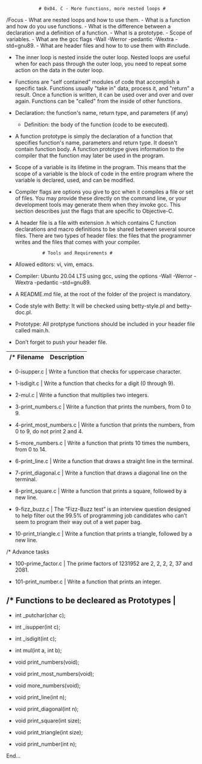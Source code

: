 				# 0x04. C - More functions, more nested loops #

/Focus  - What are nested loops and how to use them.
	- What is a function and how do you use functions.
	- What is the difference between a declaration and a definition of a function.
	- What is a prototype.
	- Scope of variables.
	- What are the gcc flags -Wall -Werror -pedantic -Wextra -std=gnu89.
	- What are header files and how to to use them with #include.


- The inner loop is nested inside the outer loop. Nested loops are useful when for each pass through the outer loop, you need to repeat some action on the data in the outer loop.

- Functions are "self contained" modules of code that accomplish a specific task. Functions usually "take in" data, process it, and "return" a result. Once a function is written, it can be used over and over and over again. Functions can be "called" from the inside of other functions.

- Declaration: the function's name, return type, and parameters (if any) 
  - Definition: the body of the function (code to be executed).

- A function prototype is simply the declaration of a function that specifies function's name, parameters and return type. It doesn't contain function body. A function prototype gives information to the compiler that the function may later be used in the program.

- Scope of a variable is its lifetime in the program. This means that the scope of a variable is the block of code in the entire program where the variable is declared, used, and can be modified.

- Compiler flags are options you give to gcc when it compiles a file or set of files. You may provide these directly on the command line, or your development tools may generate them when they invoke gcc. This section describes just the flags that are specific to Objective-C.

- A header file is a file with extension .h which contains C function declarations and macro definitions to be shared between several source files. There are two types of header files: the files that the programmer writes and the files that comes with your compiler.


				# Tools and Requirements #

- Allowed editors: vi, vim, emacs.

- Compiler: Ubuntu 20.04 LTS using gcc, using the options -Wall -Werror -Wextra -pedantic -std=gnu89.

- A README.md file, at the root of the folder of the project is mandatory.

- Code style with Betty:  It will be checked using betty-style.pl and betty-doc.pl.

- Prototype: All protptype functions should be included in your header file called main.h.

- Don’t forget to push your header file.


/* Filename | Description
----------- | -----------

- 0-isupper.c | Write a function that checks for uppercase character.

- 1-isdigit.c | Write a function that checks for a digit (0 through 9).

- 2-mul.c | Write a function that multiplies two integers.

- 3-print_numbers.c | Write a function that prints the numbers, from 0 to 9.

- 4-print_most_numbers.c | Write a function that prints the numbers, from 0 to 9, do not print 2 and 4.

- 5-more_numbers.c | Write a function that prints 10 times the numbers, from 0 to 14.

- 6-print_line.c | Write a function that draws a straight line in the terminal.

- 7-print_diagonal.c | Write a function that draws a diagonal line on the terminal.

- 8-print_square.c | Write a function that prints a square, followed by a new line.

- 9-fizz_buzz.c | The “Fizz-Buzz test” is an interview question designed to help filter out the 99.5% of programming job candidates who can’t seem to program their way out of a wet paper bag.

- 10-print_triangle.c | Write a function that prints a triangle, followed by a new line.

/* Advance tasks

- 100-prime_factor.c | The prime factors of 1231952 are 2, 2, 2, 2, 37 and 2081.

- 101-print_number.c | Write a function that prints an integer.



/* Functions to be decleared as Prototypes |
--------------------------------------------
- int _putchar(char c);

- int _isupper(int c);

- int _isdigit(int c);

- int mul(int a, int b);

- void print_numbers(void);

- void print_most_numbers(void);

- void more_numbers(void);

- void print_line(int n);

- void print_diagonal(int n);

- void print_square(int size);

- void print_triangle(int size);

- void print_number(int n);

End...
